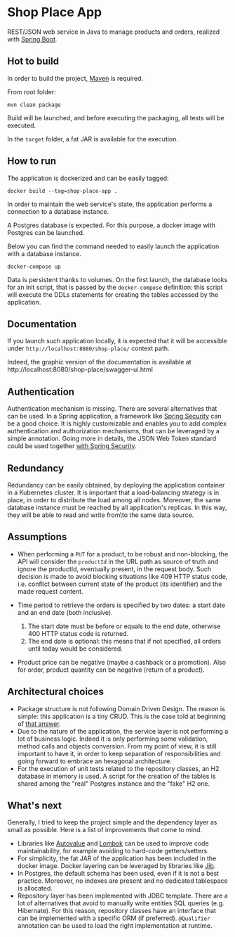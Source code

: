 # Shop Place App
REST/JSON web service in Java to manage products and orders, realized with [Spring Boot](https://spring.io/guides/gs/rest-service/).

## Hot to build
In order to build the project, [Maven](https://maven.apache.org/docs/3.3.9/release-notes.html) is required.

From root folder:
```
mvn clean package
```
Build will be launched, and before executing the packaging, all tests will be executed.

In the `target` folder, a fat JAR is available for the execution.

## How to run
The application is dockerized and can be easily tagged:
```
docker build --tag=shop-place-app .
```
In order to maintain the web service's state, the application performs a connection to a database instance.

A Postgres database is expected. For this purpose, a docker image with Postgres can be launched.

Below you can find the command needed to easily launch the application with a database instance.
```
docker-compose up
```
Data is persistent thanks to volumes. 
On the first launch, the database looks for an init script, that is passed by the `docker-compose` definition: this script will execute the DDLs statements for creating the tables accessed by the application.

## Documentation
If you launch such application locally, it is expected that it will be accessible under `http://localhost:8080/shop-place/` context path.

Indeed, the graphic version of the documentation is available at http://localhost:8080/shop-place/swagger-ui.html

## Authentication
Authentication mechanism is missing. There are several alternatives that can be used. In a Spring application, a framework like [Spring Security](https://spring.io/projects/spring-security) can be a good choice.
It is highly customizable and enables you to add complex authentication and authorization mechanisms, that can be leveraged by a simple annotation.
Going more in details, the JSON Web Token standard could be used together [with Spring Security](https://www.baeldung.com/spring-security-oauth-jwt).

## Redundancy
Redundancy can be easily obtained, by deploying the application container in a Kubernetes cluster. It is important that a load-balancing strategy is in place, in order to distribute the load among all nodes.
Moreover, the same database instance must be reached by all application's replicas. In this way, they will be able to read and write from\to the same data source.

## Assumptions
- When performing a `PUT` for a product, to be robust and non-blocking, the API will consider the `productId` in the URL path as source of truth and ignore the productId, eventually present, in the request body. Such decision is made to avoid blocking situations like 409 HTTP status code, i.e. conflict between current state of the product (its identifier) and the made request content.
- Time period to retrieve the orders is specified by two dates: a start date and an end date (both inclusive). 

  	1) The start date must be before or equals to the end date, otherwise 400 HTTP status code is returned.
  	2) The end date is optional: this means that if not specified, all orders until today would be considered.
- Product price can be negative (maybe a cashback or a promotion). Also for order, product quantity can be negative (return of a product).

## Architectural choices
- Package structure is not following Domain Driven Design. The reason is simple: this application is a tiny CRUD. This is the case told at beginning of [that answer](https://softwareengineering.stackexchange.com/a/365202).
- Due to the nature of the application, the service layer is not performing a lot of business logic. Indeed it is only performing some validation, method calls and objects conversion. From my point of view, it is still important to have it, in order to keep separation of responsibilities and going forward to embrace an hexagonal architecture.
- For the execution of unit tests related to the repository classes, an H2 database in memory is used. A script for the creation of the tables is shared among the "real" Postgres instance and the "fake" H2 one.

## What's next
Generally, I tried to keep the project simple and the dependency layer as small as possible. Here is a list of improvements that come to mind.

- Libraries like [Autovalue](https://github.com/google/auto/blob/master/value/userguide/index.md) and [Lombok](https://projectlombok.org/) can be used to improve code maintainability, for example avoiding to hard-code getters/setters.
- For simplicity, the fat JAR of the application has been included in the docker image. Docker layering can be leveraged by libraries like [Jib](https://github.com/GoogleContainerTools/jib).
- In Postgres, the default schema has been used, even if it is not a best practice. Moreover, no indexes are present and no dedicated tablespace is allocated.
- Repository layer has been implemented with JDBC template. There are a lot of alternatives that avoid to manually write entities SQL queries (e.g. Hibernate). For this reason, repository classes have an interface that can be implemented with a specific ORM (if preferred). `@Qualifier` annotation can be used to load the right implementation at runtime.